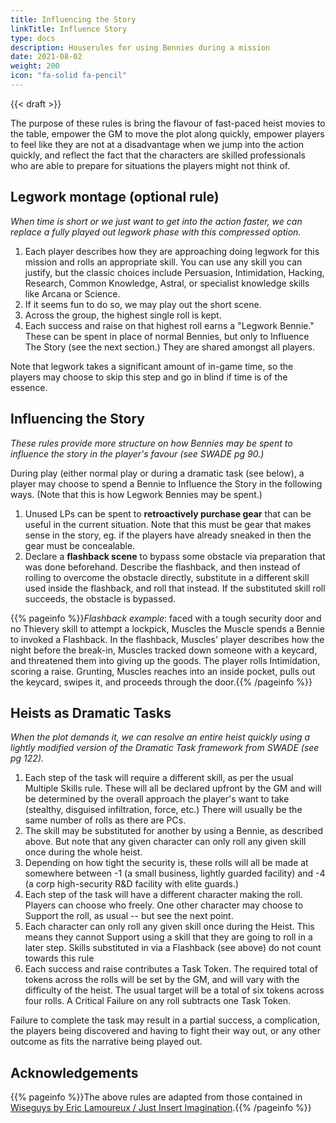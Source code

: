```yaml
---
title: Influencing the Story
linkTitle: Influence Story
type: docs
description: Houserules for using Bennies during a mission
date: 2021-08-02
weight: 200
icon: "fa-solid fa-pencil"
---
```


{{< draft >}}

The purpose of these rules is bring the flavour of fast-paced heist movies to the table, empower the GM to move the plot along quickly, empower players to feel like they are not at a disadvantage when we jump into the action quickly, and reflect the fact that the characters are skilled professionals who are able to prepare for situations the players might not think of.

## Legwork montage (optional rule)

*When time is short or we just want to get into the action faster, we can replace a fully played out legwork phase with this compressed option.*

1. Each player describes how they are approaching doing legwork for this mission and rolls an appropriate skill. You can use any skill you can justify, but the classic choices include Persuasion, Intimidation, Hacking, Research, Common Knowledge, Astral, or specialist knowledge skills like Arcana or Science.
2. If it seems fun to do so, we may play out the short scene.
3. Across the group, the highest single roll is kept.
4. Each success and raise on that highest roll earns a "Legwork Bennie." These can be spent in place of normal Bennies, but only to Influence The Story (see the next section.) They are shared amongst all players.

Note that legwork takes a significant amount of in-game time, so the players may choose to skip this step and go in blind if time is of the essence. 

## Influencing the Story

*These rules provide more structure on how Bennies may be spent to influence the story in the player's favour (see SWADE pg 90.)*

During play (either normal play or during a dramatic task (see below), a player may choose to spend a Bennie to Influence the Story in the following ways. (Note that this is how Legwork Bennies may be spent.)

1. Unused LPs can be spent to **retroactively purchase gear** that can be useful in the current situation. Note that this must be gear that makes sense in the story, eg. if the players have already sneaked in then the gear must be concealable.
2. Declare a **flashback scene** to bypass some obstacle via preparation that was done beforehand. Describe the flashback, and then instead of rolling to overcome the obstacle directly, substitute in a different skill used inside the flashback, and roll that instead. If the substituted skill roll succeeds, the obstacle is bypassed.

<!-- TODO: add contacts/connections here --> 

{{% pageinfo %}}*Flashback example*: faced with a tough security door and no Thievery skill to attempt a lockpick, Muscles the Muscle spends a Bennie to invoked a Flashback. In the flashback, Muscles' player describes how the night before the break-in, Muscles tracked down someone with a keycard, and threatened them into giving up the goods. The player rolls Intimidation, scoring a raise. Grunting, Muscles reaches into an inside pocket, pulls out the keycard, swipes it, and proceeds through the door.{{% /pageinfo %}} 

## Heists as Dramatic Tasks

*When the plot demands it, we can resolve an entire heist quickly using a lightly modified version of the Dramatic Task framework from SWADE (see pg 122).*

1. Each step of the task will require a different skill, as per the usual Multiple Skills rule. These will all be declared upfront by the GM and will be determined by the overall approach the player's want to take (stealthy, disguised infiltration, force, etc.) There will usually be the same number of rolls as there are PCs.
2. The skill may be substituted for another by using a Bennie, as described above. But note that any given character can only roll any given skill once during the whole heist.
2. Depending on how tight the security is, these rolls will all be made at somewhere between -1 (a small business, lightly guarded facility) and -4 (a corp high-security R&D facility with elite guards.)
2. Each step of the task will have a different character making the roll. Players can choose who freely. One other character may choose to Support the roll, as usual -- but see the next point.
3. Each character can only roll any given skill once during the Heist. This means they cannot Support using a skill that they are going to roll in a later step. Skills substituted in via a Flashback (see above) do not count towards this rule
4. Each success and raise contributes a Task Token. The required total of tokens across the rolls will be set by the GM, and will vary with the difficulty of the heist. The usual target will be a total of six tokens across four rolls. A Critical Failure on any roll subtracts one Task Token.

Failure to complete the task may result in a partial success, a complication, the players being discovered and having to fight their way out, or any other outcome as fits the narrative being played out.

## Acknowledgements

{{% pageinfo %}}The above rules are adapted from those contained in [Wiseguys by Eric Lamoureux / Just Insert Imagination](https://www.drivethrurpg.com/m/product/290098).{{% /pageinfo %}} 

